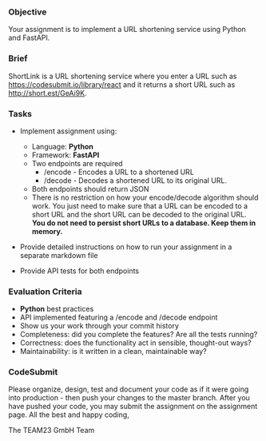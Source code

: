 ### Objective
Your assignment is to implement a URL shortening service using Python and FastAPI.

### Brief
ShortLink is a URL shortening service where you enter a URL such as https://codesubmit.io/library/react and it returns a short URL such as http://short.est/GeAi9K.

### Tasks
-   Implement assignment using:
    -   Language: **Python**
    -   Framework: **FastAPI**
    -   Two endpoints are required
        -   /encode - Encodes a URL to a shortened URL
        -   /decode - Decodes a shortened URL to its original URL.
    -   Both endpoints should return JSON
    - There is no restriction on how your encode/decode algorithm should work. You just need to make sure that a URL can be encoded to a short URL and the short URL can be decoded to the original URL. **You do not need to persist short URLs to a database. Keep them in memory.** 
    
-   Provide detailed instructions on how to run your assignment in a separate markdown file
-   Provide API tests for both endpoints

### Evaluation Criteria
-   **Python** best practices
-   API implemented featuring a /encode and /decode endpoint
-   Show us your work through your commit history
-   Completeness: did you complete the features? Are all the tests running?
-   Correctness: does the functionality act in sensible, thought-out ways?
-   Maintainability: is it written in a clean, maintainable way?

### CodeSubmit
Please organize, design, test and document your code as if it were going into production - then push your changes to the master branch. After you have pushed your code, you may submit the assignment on the assignment page.
All the best and happy coding,

The TEAM23 GmbH Team

### 